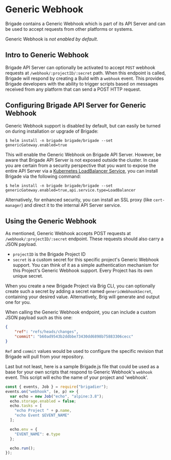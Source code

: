 # Generic Webhook

Brigade contains a Generic Webhook which is part of its API Server and can be used to accept requests from other platforms or systems.

Generic Webhook is _not enabled by default_.

## Intro to Generic Webhook 

Brigade API Server can optionally be activated to accept `POST` webhook requests at `/webhook/:projectID/:secret` path. When this endpoint is called, Brigade will respond by creating a Build with a `webhook` event. This provides Brigade developers with the ability to trigger scripts based on messages received from any platform that can send a POST HTTP request.

## Configuring Brigade API Server for Generic Webhook

Generic Webhook support is disabled by default, but can easily be turned on during installation or upgrade of Brigade:

```
$ helm install -n brigade brigade/brigade --set genericGateway.enabled=true
```

This will enable the Generic Webhook on Brigade API Server. However, be aware that Brigade API Server is not exposed outside the cluster. In case you are certain from a security perspective that you want to expose the entire API Server via a [Kubernetes LoadBalancer Service](https://kubernetes.io/docs/concepts/services-networking/#loadbalancer), you can install Brigade via the following command:

```
$ helm install -n brigade brigade/brigade --set genericGateway.enabled=true,api.service.type=LoadBalancer
```

Alternatively, for enhanced security, you can install an SSL proxy (like `cert-manager`) and direct it to the internal API Server service.

## Using the Generic Webhook

As mentioned, Generic Webhook accepts POST requests at `/webhook/:projectID/:secret` endpoint. These requests should also carry a JSON payload.

- `projectID` is the Brigade Project ID
- `secret` is a custom secret for this specific project's Generic Webhook support. You can think of it as a simple authentication mechanism for this Project's Generic Webhook support. Every Project has its own unique secret.

When you create a new Brigade Project via Brig CLI, you can optionally create such a secret by adding a secret named `genericWebhookSecret`, containing your desired value. Alternatively, Brig will generate and output one for you.

When calling the Generic Webhook endpoint, you can include a custom JSON payload such as this one:

```json
{
	"ref": "refs/heads/changes",
	"commit": "b60ad9543b2ddbbe73430dd6898b75883306cecc"
}
```

`Ref` and `commit` values would be used to configure the specific revision that Brigade will pull from your repository.

Last but not least, here is a sample Brigade.js file that could be used as a base for your own scripts that respond to Generic Webhook's `webhook` event. This script will echo the name of your project and 'webhook'.

```javascript
const { events, Job } = require("brigadier");
events.on("webhook", (e, p) => {
  var echo = new Job("echo", "alpine:3.8");
  echo.storage.enabled = false;
  echo.tasks = [
    "echo Project " + p.name,
    "echo Event $EVENT_NAME"
  ];

  echo.env = {
    "EVENT_NAME": e.type
  };

  echo.run();
});
```